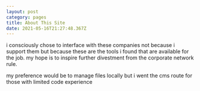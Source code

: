 ```yaml
---
layout: post
category: pages
title: About This Site
date: 2021-05-16T21:27:48.367Z
---
```

i consciously chose to interface with these companies not because i support them but because these are the tools i found that are available for the job. my hope is to inspire further divestment from the corporate network rule. 

my preference would be to manage files locally but i went the cms route for those with limited code experience
